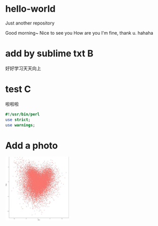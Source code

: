 # hello-world
Just another repository

Good morning~
Nice to see you
How are you
I'm fine, thank u. hahaha

# add by sublime txt B
好好学习天天向上

# test C
啦啦啦
```perl
#!/usr/bin/perl
use strict;
use warnings;
```
# Add a photo
<img src="https://github.com/Cacti-Jiang/hello-world/blob/master/image/QQ%E5%9B%BE%E7%89%8720180912093509.jpg" width = "200" height = "200" alt="头像" align=center />

